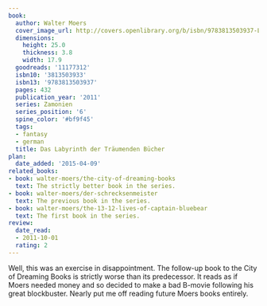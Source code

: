 ```yaml
---
book:
  author: Walter Moers
  cover_image_url: http://covers.openlibrary.org/b/isbn/9783813503937-L.jpg
  dimensions:
    height: 25.0
    thickness: 3.8
    width: 17.9
  goodreads: '11177312'
  isbn10: '3813503933'
  isbn13: '9783813503937'
  pages: 432
  publication_year: '2011'
  series: Zamonien
  series_position: '6'
  spine_color: '#bf9f45'
  tags:
  - fantasy
  - german
  title: Das Labyrinth der Träumenden Bücher
plan:
  date_added: '2015-04-09'
related_books:
- book: walter-moers/the-city-of-dreaming-books
  text: The strictly better book in the series.
- book: walter-moers/der-schrecksenmeister
  text: The previous book in the series.
- book: walter-moers/the-13-12-lives-of-captain-bluebear
  text: The first book in the series.
review:
  date_read:
  - 2011-10-01
  rating: 2
---
```


Well, this was an exercise in disappointment. The follow-up book to the City of Dreaming Books is strictly worse than
its predecessor. It reads as if Moers needed money and so decided to make a bad B-movie following his great blockbuster.
Nearly put me off reading future Moers books entirely.
